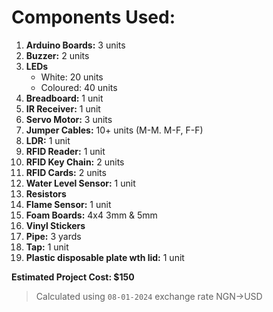 # Components Used:

1. **Arduino Boards:** 3 units
2. **Buzzer:** 2 units
3. **LEDs**
    * White: 20 units
    * Coloured: 40 units
4. **Breadboard:** 1 unit
5. **IR Receiver:** 1 unit
6. **Servo Motor:** 3 units
7. **Jumper Cables:** 10+ units (M-M. M-F, F-F)
9. **LDR:** 1 unit
10. **RFID Reader:** 1 unit
11. **RFID Key Chain:** 2 units
12. **RFID Cards:** 2 units
13. **Water Level Sensor:** 1 unit
14. **Resistors**
15. **Flame Sensor:** 1 unit
16. **Foam Boards:** 4x4 3mm & 5mm
17. **Vinyl Stickers**
18. **Pipe:** 3 yards
19. **Tap:** 1 unit
20. **Plastic disposable plate wth lid:** 1 unit

**Estimated Project Cost: $150**
> Calculated using `08-01-2024` exchange rate NGN->USD

